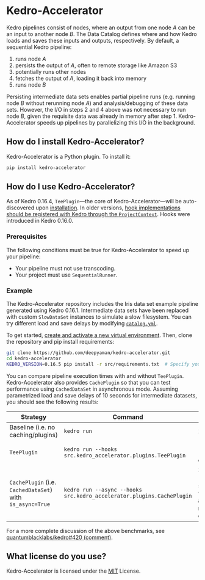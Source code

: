 # Kedro-Accelerator

Kedro pipelines consist of nodes, where an output from one node _A_ can be an input to another node _B_. The Data Catalog defines where and how Kedro loads and saves these inputs and outputs, respectively. By default, a sequential Kedro pipeline:

1. runs node _A_
2. persists the output of _A_, often to remote storage like Amazon S3
3. potentially runs other nodes
4. fetches the output of _A_, loading it back into memory
5. runs node _B_

Persisting intermediate data sets enables partial pipeline runs (e.g. running node _B_ without rerunning node _A_) and analysis/debugging of these data sets. However, the I/O in steps 2 and 4 above was not necessary to run node _B_, given the requisite data was already in memory after step 1. Kedro-Accelerator speeds up pipelines by parallelizing this I/O in the background.

## How do I install Kedro-Accelerator?

Kedro-Accelerator is a Python plugin. To install it:

```bash
pip install kedro-accelerator
```

## How do I use Kedro-Accelerator?

As of Kedro 0.16.4, `TeePlugin`—the core of Kedro-Accelerator—will be auto-discovered upon [installation](https://github.com/deepyaman/kedro-accelerator/blob/v0.1.0/README.md#how-do-i-install-kedro-accelerator). In older versions, [hook implementations should be registered with Kedro through the `ProjectContext`](https://kedro.readthedocs.io/en/0.16.3/04_user_guide/15_hooks.html#registering-your-hook-implementations-with-kedro). Hooks were introduced in Kedro 0.16.0.

### Prerequisites

The following conditions must be true for Kedro-Accelerator to speed up your pipeline:

* Your pipeline must not use transcoding.
* Your project must use `SequentialRunner`.

### Example

The Kedro-Accelerator repository includes the Iris data set example pipeline generated using Kedro 0.16.1. Intermediate data sets have been replaced with custom `SlowDataSet` instances to simulate a slow filesystem. You can try different load and save delays by modifying [`catalog.yml`](https://github.com/deepyaman/kedro-accelerator/blob/v0.1.0/conf/base/catalog.yml).

To get started, [create and activate a new virtual environment](https://kedro.readthedocs.io/en/0.16.5/02_get_started/01_prerequisites.html#virtual-environments). Then, clone the repository and pip install requirements:

```bash
git clone https://github.com/deepyaman/kedro-accelerator.git
cd kedro-accelerator
KEDRO_VERSION=0.16.5 pip install -r src/requirements.txt  # Specify your desired Kedro version.
```

You can compare pipeline execution times with and without `TeePlugin`. Kedro-Accelerator also provides `CachePlugin` so that you can test performance using `CachedDataSet` in asynchronous mode. Assuming parametrized load and save delays of 10 seconds for intermediate datasets, you should see the following results:

| Strategy                                                  | Command                                                               | Total time                                                                  | Log                                                                                |
| --------------------------------------------------------- | --------------------------------------------------------------------- | --------------------------------------------------------------------------- | ---------------------------------------------------------------------------------- |
| Baseline (i.e. no caching/plugins)                        | `kedro run`                                                           | 2 minutes                                                                   | [Log](https://github.com/quantumblacklabs/kedro/issues/420#issuecomment-658320262) |
| `TeePlugin`                                               | `kedro run --hooks src.kedro_accelerator.plugins.TeePlugin`           | 10 seconds (saving all outputs)                                             | [Log](https://github.com/quantumblacklabs/kedro/issues/420#issuecomment-658323282) |
| `CachePlugin` (i.e. `CachedDataSet`) with `is_async=True` | `kedro run --async --hooks src.kedro_accelerator.plugins.CachePlugin` | 30 seconds (saving `split_data`, `train_model`, and `predict` node outputs) | [Log](https://github.com/quantumblacklabs/kedro/issues/420#issuecomment-658331422) |

For a more complete discussion of the above benchmarks, see [quantumblacklabs/kedro#420 (comment)](https://github.com/quantumblacklabs/kedro/issues/420#issuecomment-658320132).

## What license do you use?

Kedro-Accelerator is licensed under the [MIT](https://github.com/deepyaman/kedro-accelerator/blob/v0.1.0/LICENSE) License.

